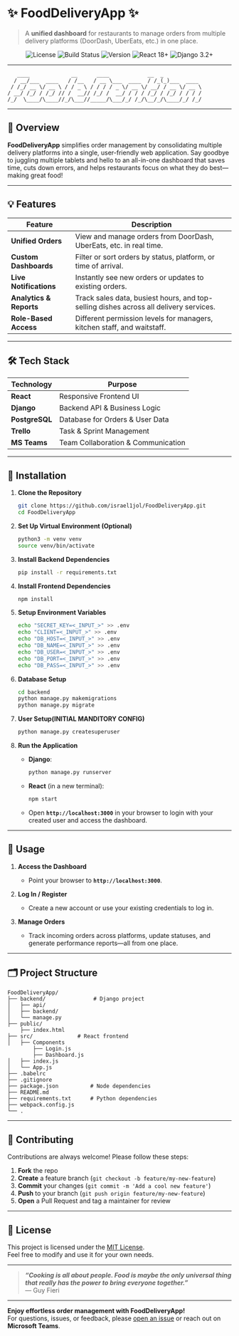 # ✨ **FoodDeliveryApp** ✨

> A **unified dashboard** for restaurants to manage orders from multiple delivery platforms (DoorDash, UberEats, etc.) in one place.

<p align="center">
  <img src="https://img.shields.io/badge/license-MIT-blue.svg" alt="License" />
  <img src="https://img.shields.io/badge/build-passing-brightgreen.svg" alt="Build Status" />
  <img src="https://img.shields.io/badge/version-1.0.0-blue" alt="Version" />
  <img src="https://img.shields.io/badge/React-18.0+-blue" alt="React 18+"/>
  <img src="https://img.shields.io/badge/Django-3.2+-green" alt="Django 3.2+"/>
</p>

---

```
   ____             __      ____            __  _           
  / __/___  ____   / /__   / __ \___  ____  / /_(_)___  ____ 
 / /_/ __ \/ __ \ / / _ \ / / / / _ \/ __ \/ __/ / __ \/ __ \
/ __/ /_/ / /_/ // /  __// /_/ /  __/ / / / /_/ / /_/ / / / /
/_/  \____/\____//_/\___//_____/\___/_/ /_/\__/_/\____/_/ /_/ 
```

---

## 🚀 Overview
**FoodDeliveryApp** simplifies order management by consolidating multiple delivery platforms into a single, user-friendly web application. Say goodbye to juggling multiple tablets and hello to an all-in-one dashboard that saves time, cuts down errors, and helps restaurants focus on what they do best—making great food!

---

## 💡 Features
| Feature                | Description                                                                                 |
|------------------------|---------------------------------------------------------------------------------------------|
| **Unified Orders**     | View and manage orders from DoorDash, UberEats, etc. in real time.                         |
| **Custom Dashboards**  | Filter or sort orders by status, platform, or time of arrival.                              |
| **Live Notifications** | Instantly see new orders or updates to existing orders.                                     |
| **Analytics & Reports**| Track sales data, busiest hours, and top-selling dishes across all delivery services.      |
| **Role-Based Access**  | Different permission levels for managers, kitchen staff, and waitstaff.                    |

---

## 🛠 Tech Stack

| Technology    | Purpose                            |
|---------------|-------------------------------------|
| **React**     | Responsive Frontend UI             |
| **Django**    | Backend API & Business Logic        |
| **PostgreSQL**| Database for Orders & User Data     |
| **Trello**    | Task & Sprint Management           |
| **MS Teams**  | Team Collaboration & Communication  |

---

## 🔧 Installation

1. **Clone the Repository**  
   ```bash
   git clone https://github.com/israel1jol/FoodDeliveryApp.git
   cd FoodDeliveryApp
   ```
2. **Set Up Virtual Environment (Optional)**  
   ```bash
   python3 -m venv venv
   source venv/bin/activate
   ```
3. **Install Backend Dependencies**  
   ```bash
   pip install -r requirements.txt
   ```
4. **Install Frontend Dependencies**  
   ```bash
   npm install
   ```
5. **Setup Environment Variables**
   ```bash
   echo "SECRET_KEY=<_INPUT_>" >> .env
   echo "CLIENT=<_INPUT_>" >> .env
   echo "DB_HOST=<_INPUT_>" >> .env
   echo "DB_NAME=<_INPUT_>" >> .env
   echo "DB_USER=<_INPUT_>" >> .env
   echo "DB_PORT=<_INPUT_>" >> .env
   echo "DB_PASS=<_INPUT_>" >> .env
   ```

6. **Database Setup**  
   ```bash
   cd backend
   python manage.py makemigrations
   python manage.py migrate
   ```
7. **User Setup(INITIAL MANDITORY CONFIG)**
   ```bash
   python manage.py createsuperuser
   ```

8. **Run the Application**  
   - **Django**:  
     ```bash
     python manage.py runserver
     ```
   - **React** (in a new terminal):  
     ```bash
     npm start
     ```
   - Open **`http://localhost:3000`** in your browser to login with your created user and access the dashboard.

---

## 🎉 Usage

1. **Access the Dashboard**  
   - Point your browser to **`http://localhost:3000`**.

2. **Log In / Register**  
   - Create a new account or use your existing credentials to log in.

3. **Manage Orders**  
   - Track incoming orders across platforms, update statuses, and generate performance reports—all from one place.

---

## 🗂 Project Structure
```
FoodDeliveryApp/
├── backend/               # Django project
│   ├── api/
│   ├── backend/
│   └── manage.py
├── public/              
    ├── index.html
├── src/              # React frontend
│   ├── Components
        ├── Login.js
        ├── Dashboard.js
│   ├── index.js
│   └── App.js
├── .babelrc
├── .gitignore
├── package.json          # Node dependencies
├── README.md
├── requirements.txt      # Python dependencies
├── webpack.config.js
└── .
```

---

## 🤝 Contributing

Contributions are always welcome! Please follow these steps:

1. **Fork** the repo  
2. **Create** a feature branch (`git checkout -b feature/my-new-feature`)  
3. **Commit** your changes (`git commit -m 'Add a cool new feature'`)  
4. **Push** to your branch (`git push origin feature/my-new-feature`)  
5. **Open** a Pull Request and tag a maintainer for review

---

## 📄 License

This project is licensed under the [MIT License](LICENSE).  
Feel free to modify and use it for your own needs.

---

> **_“Cooking is all about people. Food is maybe the only universal thing that really has the power to bring everyone together.”_**  
> — Guy Fieri

---

**Enjoy effortless order management with FoodDeliveryApp!**  
For questions, issues, or feedback, please [open an issue](https://github.com/israel1jol/FoodDeliveryApp/issues) or reach out on **Microsoft Teams**.